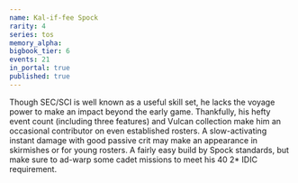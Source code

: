 ```yaml
---
name: Kal-if-fee Spock
rarity: 4
series: tos
memory_alpha:
bigbook_tier: 6
events: 21
in_portal: true
published: true
---
```


Though SEC/SCI is well known as a useful skill set, he lacks the voyage power to make an impact beyond the early game. Thankfully, his hefty event count (including three features) and Vulcan collection make him an occasional contributor on even established rosters. A slow-activating instant damage with good passive crit may make an appearance in skirmishes or for young rosters. A fairly easy build by Spock standards, but make sure to ad-warp some cadet missions to meet his 40 2* IDIC requirement.
